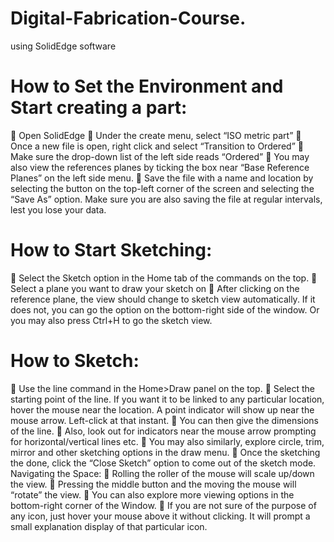 # Digital-Fabrication-Course.
using SolidEdge software

# How to Set the Environment and Start creating a part:
 Open SolidEdge
 Under the create menu, select “ISO metric part”
 Once a new file is open, right click and select “Transition to Ordered”
 Make sure the drop-down list of the left side reads “Ordered”
 You may also view the references planes by ticking the box near “Base Reference Planes” on the left side
menu.
 Save the file with a name and location by selecting the button on the top-left corner of the screen and
selecting the “Save As” option. Make sure you are also saving the file at regular intervals, lest you lose your
data.

# How to Start Sketching:
 Select the Sketch option in the Home tab of the commands on the top.
 Select a plane you want to draw your sketch on
 After clicking on the reference plane, the view should change to sketch view automatically. If it does not,
you can go the option on the bottom-right side of the window. Or you may also press Ctrl+H to go the
sketch view.

# How to Sketch:
 Use the line command in the Home>Draw panel on the top.
 Select the starting point of the line. If you want it to be linked to any particular location, hover the mouse
near the location. A point indicator will show up near the mouse arrow. Left-click at that instant.
 You can then give the dimensions of the line.
 Also, look out for indicators near the mouse arrow prompting for horizontal/vertical lines etc.
 You may also similarly, explore circle, trim, mirror and other sketching options in the draw menu.
 Once the sketching the done, click the “Close Sketch” option to come out of the sketch mode.
Navigating the Space:
 Rolling the roller of the mouse will scale up/down the view.
 Pressing the middle button and the moving the mouse will “rotate” the view.
 You can also explore more viewing options in the bottom-right corner of the Window.
 If you are not sure of the purpose of any icon, just hover your mouse above it without clicking. It will prompt
a small explanation display of that particular icon. 
